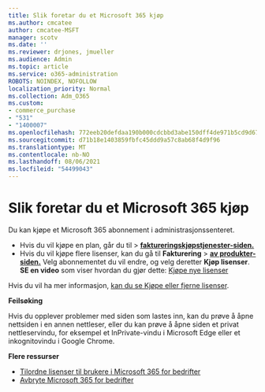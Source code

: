 ```yaml
---
title: Slik foretar du et Microsoft 365 kjøp
ms.author: cmcatee
author: cmcatee-MSFT
manager: scotv
ms.date: ''
ms.reviewer: drjones, jmueller
ms.audience: Admin
ms.topic: article
ms.service: o365-administration
ROBOTS: NOINDEX, NOFOLLOW
localization_priority: Normal
ms.collection: Adm_O365
ms.custom:
- commerce_purchase
- "531"
- "1400007"
ms.openlocfilehash: 772eeb20defdaa190b000cdcbbd3abe150dff4de971b5cd9d676f261880776a9
ms.sourcegitcommit: d71b18e1403859fbfc45ddd9a57c8ab68f4d9f96
ms.translationtype: MT
ms.contentlocale: nb-NO
ms.lasthandoff: 08/06/2021
ms.locfileid: "54499043"
---
```

# <a name="how-to-make-a-microsoft-365-purchase"></a>Slik foretar du et Microsoft 365 kjøp

Du kan kjøpe et Microsoft 365 abonnement i administrasjonssenteret.
  
- Hvis du vil kjøpe en plan, går du til  \> **[faktureringskjøpstjenester-siden.](https://go.microsoft.com/fwlink/p/?linkid=868433)**
- Hvis du vil kjøpe flere lisenser, kan du gå til **Fakturering** \> **[av produkter-siden.](https://go.microsoft.com/fwlink/p/?linkid=842054)** Velg abonnementet du vil endre, og velg deretter **Kjøp lisenser**.\
**SE en video** som viser hvordan du gjør dette: [Kjøpe nye lisenser](https://go.microsoft.com/fwlink/p/?linkid=2154857)
  
Hvis du vil ha mer informasjon, [kan du se Kjøpe eller fjerne lisenser](/microsoft-365/commerce/licenses/buy-licenses).

**Feilsøking**

Hvis du opplever problemer med siden som lastes inn, kan du prøve å åpne nettsiden i en annen nettleser, eller du kan prøve å åpne siden et privat nettleservindu, for eksempel et InPrivate-vindu i Microsoft Edge eller et inkognitovindu i Google Chrome.

**Flere ressurser**
  
- [Tilordne lisenser til brukere i Microsoft 365 for bedrifter](/microsoft-365/admin/add-users/add-users)
- [Avbryte Microsoft 365 for bedrifter](/microsoft-365/commerce/subscriptions/cancel-your-subscription)